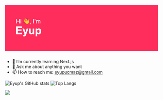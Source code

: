 
<h1 align="center> 
   <a href="https://github.com/khalby786/REHeader">
      <img src="https://raw.githubusercontent.com/eyupucmaz/eyupucmaz/master/header.png" alt="Hello, I'm Eyup">
    </a>
</h1>

- 🌱 I’m currently learning Next.js
- 💬 Ask me about anything you want
- 📫 How to reach me: [eyupucmaz@gmail.com](mailto://eyupucmaz@gmail.com)

![Eyup's GitHub stats](https://github-readme-stats.vercel.app/api?username=eyupucmaz&show_icons=true&theme=radical)
![Top Langs](https://github-readme-stats.vercel.app/api/top-langs/?username=eyupucmaz&layout=compact&show_icons=true&theme=radical)


![](https://komarev.com/ghpvc/?username=eyupucmaz&color=dc143c)